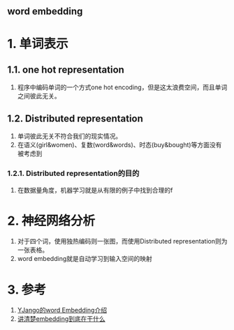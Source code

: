 word embedding
---

# 1. 单词表示

## 1.1. one hot representation
1. 程序中编码单词的一个方式one hot encoding，但是这太浪费空间，而且单词之间彼此无关。

## 1.2. Distributed representation
1. 单词彼此无关不符合我们的现实情况。
2. 在语义(girl&women)、复数(word&words)、时态(buy&bought)等方面没有被考虑到

### 1.2.1. Distributed representation的目的
1. 在数据量角度，机器学习就是从有限的例子中找到合理的f

# 2. 神经网络分析
1. 对于四个词，使用独热编码则一张图，而使用Distributed representation则为一张表格。
2. word embedding就是自动学习到输入空间的映射

# 3. 参考
1. <a href = "https://zhuanlan.zhihu.com/p/27830489">YJango的word Embedding介绍</a>
2. <a href = "https://blog.csdn.net/k284213498/article/details/83474972">讲清楚embedding到底在干什么</a>